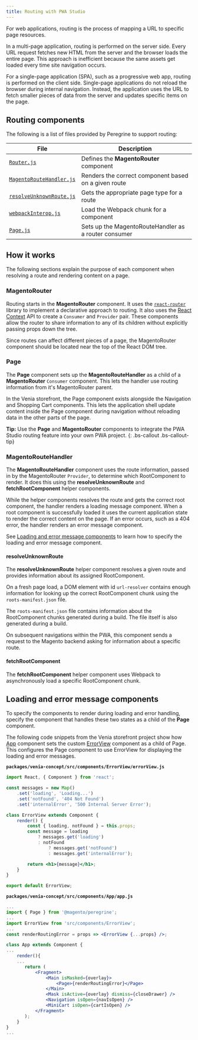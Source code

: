 ```yaml
---
title: Routing with PWA Studio
---
```


For web applications, routing is the process of mapping a URL to specific page resources.

In a multi-page application, routing is performed on the server side.
Every URL request fetches new HTML from the server and the browser loads the entire page.
This approach is inefficient because the same assets get loaded every time site navigation occurs.

For a single-page application (SPA), such as a progressive web app, routing is performed on the client side.
Single-page applications do not reload the browser during internal navigation.
Instead, the application uses the URL to fetch smaller pieces of data from the server and updates specific items on the page.

## Routing components

The following is a list of files provided by Peregrine to support routing:

| File                         | Description                                          |
| ---------------------------- | ---------------------------------------------------- |
| [`Router.js`][]              | Defines the **MagentoRouter** component              |
| [`MagentoRouteHandler.js`][] | Renders the correct component based on a given route |
| [`resolveUnknownRoute.js`][] | Gets the appropriate page type for a route           |
| [`webpackInterop.js`][]      | Load the Webpack chunk for a component               |
| [`Page.js`][]                | Sets up the MagentoRouteHandler as a router consumer |

## How it works

The following sections explain the purpose of each component when resolving a route and rendering content on a page.

### MagentoRouter

Routing starts in the **MagentoRouter** component.
It uses the [`react-router`][] library to implement a declarative approach to routing.
It also uses the [React Context][] API to create a `Consumer` and `Provider` pair.
These components allow the router to share information to any of its children without explicitly passing props down the tree.

Since routes can affect different pieces of a page, the MagentoRouter component should be located near the top of the React DOM tree.

### Page

The **Page** component sets up the **MagentoRouteHandler** as a child of a **MagentoRouter** `Consumer` component.
This lets the handler use routing information from it's MagentoRouter parent.

In the Venia storefront, the Page component exists alongside the Navigation and Shopping Cart components.
This lets the application shell update content inside the Page component during navigation without reloading data in the other parts of the page.

**Tip:**
Use the **Page** and **MagentoRouter** components to integrate the PWA Studio routing feature into your own PWA project.
{: .bs-callout .bs-callout-tip}

### MagentoRouteHandler

The **MagentoRouteHandler** component uses the route information, passed in by the MagentoRouter `Provider`, to determine which RootComponent to render.
It does this using the **resolveUnknownRoute** and **fetchRootComponent** helper components.

While the helper components resolves the route and gets the correct root component, the handler renders a loading message component.
When a root component is successfully loaded it uses the current application state to render the correct content on the page.
If an error occurs, such as a 404 error, the handler renders an error message component.

See [Loading and error message components][] to learn how to specify the loading and error message component.

#### resolveUnknownRoute

The **resolveUnknownRoute** helper component resolves a given route and provides information about its assigned RootComponent.

On a fresh page load, a DOM element with id `url-resolver` contains enough information for looking up the correct RootComponent chunk using the `roots-manifest.json` file.

The `roots-manifest.json` file contains information about the RootComponent chunks generated during a build.
The file itself is also generated during a build.

On subsequent navigations within the PWA, this component sends a request to the Magento backend asking for information about a specific route.

#### fetchRootComponent

The **fetchRootComponent** helper component uses Webpack to asynchronously load a specific RootComponent chunk.

## Loading and error message components

To specify the components to render during loading and error handling, specify the component that handles these two states as a child of the **Page** component.

The following code snippets from the Venia storefront project show how [App][] component sets the custom [ErrorView][] component as a child of Page.
This configures the Page component to use ErrorView for displaying the loading and error messages.

**`packages/venia-concept/src/components/ErrorView/errorView.js`**

```jsx
import React, { Component } from 'react';

const messages = new Map()
    .set('loading', 'Loading...')
    .set('notFound', '404 Not Found')
    .set('internalError', '500 Internal Server Error');

class ErrorView extends Component {
    render() {
        const { loading, notFound } = this.props;
        const message = loading
            ? messages.get('loading')
            : notFound
                ? messages.get('notFound')
                : messages.get('internalError');

        return <h1>{message}</h1>;
    }
}

export default ErrorView;
```

**`packages/venia-concept/src/components/App/app.js`**

```jsx
...
import { Page } from '@magento/peregrine';
...
import ErrorView from 'src/components/ErrorView';
...
const renderRoutingError = props => <ErrorView {...props} />;

class App extends Component {
...
    render(){
    ...
       return (
           <Fragment>
               <Main isMasked={overlay}>
                   <Page>{renderRoutingError}</Page>
               </Main>
               <Mask isActive={overlay} dismiss={closeDrawer} />
               <Navigation isOpen={navIsOpen} />
               <MiniCart isOpen={cartIsOpen} />
           </Fragment>
       );
    }
}
...
```

[`Router.js`]: https://github.com/magento-research/pwa-studio/blob/master/packages/peregrine/lib/Router/Router.js
[`MagentoRouteHandler.js`]: https://github.com/magento-research/pwa-studio/blob/master/packages/peregrine/lib/Router/MagentoRouteHandler.js
[`resolveUnknownRoute.js`]: https://github.com/magento-research/pwa-studio/blob/master/packages/peregrine/lib/Router/resolveUnknownRoute.js
[`webpackInterop.js`]: https://github.com/magento-research/pwa-studio/blob/master/packages/peregrine/lib/Router/webpackInterop.js
[`Page.js`]: https://github.com/magento-research/pwa-studio/blob/master/packages/peregrine/lib/Page/Page.js
[`react-router`]: https://github.com/ReactTraining/react-router
[React Context]: https://reactjs.org/docs/context.html
[ErrorView]:t://github.com/magento-research/pwa-studio/blob/master/packages/venia-concept/src/components/ErrorView/errorView.js
[App]: https://github.com/magento-research/pwa-studio/blob/master/packages/venia-concept/src/components/App/app.js
[Loading and error message components]: #loading-and-error-message-components
